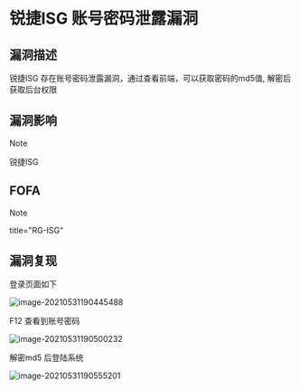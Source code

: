# 锐捷ISG 账号密码泄露漏洞

## 漏洞描述

锐捷ISG 存在账号密码泄露漏洞，通过查看前端，可以获取密码的md5值, 解密后获取后台权限

## 漏洞影响

> [!NOTE]
>
> 锐捷ISG

## FOFA

> [!NOTE]
>
> title="RG-ISG"

## 漏洞复现

登录页面如下

![image-20210531190445488](http://wikioss.peiqi.tech/vuln/image-20210531190445488.png?x-oss-process=image/auto-orient,1/quality,q_90/watermark,image_c2h1aXlpbi9zdWkucG5nP3gtb3NzLXByb2Nlc3M9aW1hZ2UvcmVzaXplLFBfMTQvYnJpZ2h0LC0zOS9jb250cmFzdCwtNjQ,g_se,t_17,x_1,y_10)

F12 查看到账号密码

![image-20210531190500232](http://wikioss.peiqi.tech/vuln/image-20210531190500232.png?x-oss-process=image/auto-orient,1/quality,q_90/watermark,image_c2h1aXlpbi9zdWkucG5nP3gtb3NzLXByb2Nlc3M9aW1hZ2UvcmVzaXplLFBfMTQvYnJpZ2h0LC0zOS9jb250cmFzdCwtNjQ,g_se,t_17,x_1,y_10)

解密md5 后登陆系统

![image-20210531190555201](http://wikioss.peiqi.tech/vuln/image-20210531190555201.png?x-oss-process=image/auto-orient,1/quality,q_90/watermark,image_c2h1aXlpbi9zdWkucG5nP3gtb3NzLXByb2Nlc3M9aW1hZ2UvcmVzaXplLFBfMTQvYnJpZ2h0LC0zOS9jb250cmFzdCwtNjQ,g_se,t_17,x_1,y_10)